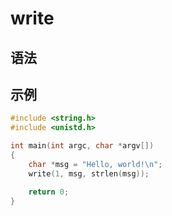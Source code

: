 # write

## 语法

## 示例

```c
#include <string.h>
#include <unistd.h>

int main(int argc, char *argv[])
{
    char *msg = "Hello, world!\n";
    write(1, msg, strlen(msg));

    return 0;
}
```